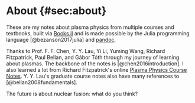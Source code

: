 # About {#sec:about}

These are my notes about plasma physics from multiple courses and textbooks, built via [Books.jl](https://books.huijzer.xyz) and is made possible by the Julia programming language [@bezanson2017julia] and [pandoc](https://github.com/jgm/pandoc).

Thanks to Prof. F. F. Chen, Y. Y. Lau, Yi Li, Yuming Wang, Richard Fitzpatrick, Paul Bellan, and Gábor Tóth through my journey of learning about plasmas. The backbone of the notes is [@chen2016introduction]. I also learned a lot from Richard Fitzpatrick's online [Plasma Physics Course Notes](https://farside.ph.utexas.edu/teaching/plasma/Plasmahtml). Y. Y. Lau's graduate course notes also have many references to [@bellan2008fundamentals].

The future is about nuclear fusion: what do you think?